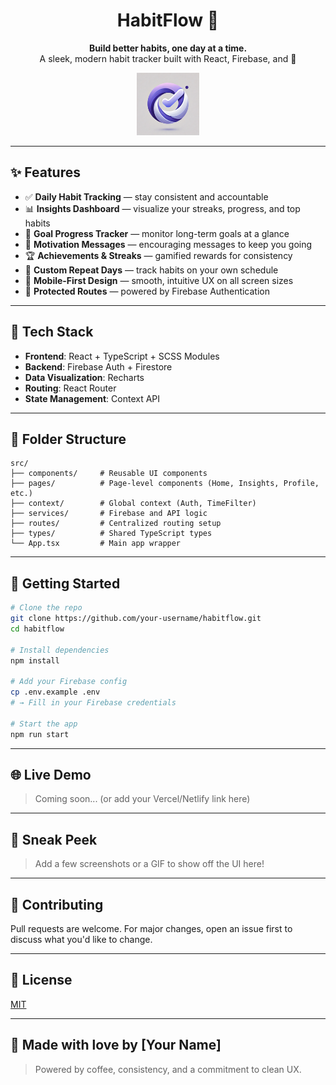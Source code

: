 <h1 align="center">HabitFlow 🌱</h1>
<p align="center">
  <strong>Build better habits, one day at a time.</strong><br/>
  A sleek, modern habit tracker built with React, Firebase, and 💜
</p>

<p align="center">
  <img src="public/logo192.png" alt="HabitFlow Logo" width="100" />
</p>

---

## ✨ Features

- ✅ **Daily Habit Tracking** — stay consistent and accountable
- 📊 **Insights Dashboard** — visualize your streaks, progress, and top habits
- 🎯 **Goal Progress Tracker** — monitor long-term goals at a glance
- 🧠 **Motivation Messages** — encouraging messages to keep you going
- 🏆 **Achievements & Streaks** — gamified rewards for consistency
- 📆 **Custom Repeat Days** — track habits on your own schedule
- 📱 **Mobile-First Design** — smooth, intuitive UX on all screen sizes
- 🔐 **Protected Routes** — powered by Firebase Authentication

---

## 🔧 Tech Stack

- **Frontend**: React + TypeScript + SCSS Modules
- **Backend**: Firebase Auth + Firestore
- **Data Visualization**: Recharts
- **Routing**: React Router
- **State Management**: Context API

---

## 📁 Folder Structure

```
src/
├── components/     # Reusable UI components
├── pages/          # Page-level components (Home, Insights, Profile, etc.)
├── context/        # Global context (Auth, TimeFilter)
├── services/       # Firebase and API logic
├── routes/         # Centralized routing setup
├── types/          # Shared TypeScript types
└── App.tsx         # Main app wrapper
```

---

## 🚀 Getting Started

```bash
# Clone the repo
git clone https://github.com/your-username/habitflow.git
cd habitflow

# Install dependencies
npm install

# Add your Firebase config
cp .env.example .env
# → Fill in your Firebase credentials

# Start the app
npm run start
```

---

## 🌐 Live Demo

> Coming soon... (or add your Vercel/Netlify link here)

---

## 📸 Sneak Peek

> Add a few screenshots or a GIF to show off the UI here!

---

## 🤝 Contributing

Pull requests are welcome. For major changes, open an issue first to discuss what you'd like to change.

---

## 📄 License

[MIT](LICENSE)

---

## 💜 Made with love by [Your Name]

> Powered by coffee, consistency, and a commitment to clean UX.
